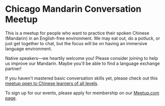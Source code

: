 # Chicago Mandarin Conversation Meetup

This is a meetup for people who want to practice their spoken Chinese (Mandarin) in an English-free environment. We may eat out, do a potluck, or just get together to chat, but the focus will be on having an immersive language environment.

Native speakers––we heartily welcome you! Please consider joining to help us improve our Mandarin. Maybe you'll be able to find a language exchange partner!

If you haven't mastered basic conversation skills yet, please check out this [meetup open to Chinese learners of all levels](https://www.meetup.com/chicago-chinese/).

To sign up for our events, please apply for membership on our [Meetup.com page](https://www.meetup.com/chicago-mandarin/).
